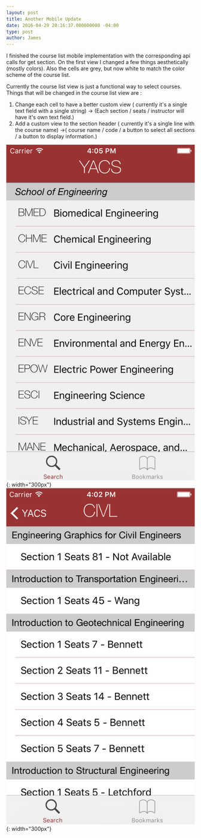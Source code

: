 ```yaml
---
layout: post
title: Another Mobile Update
date: 2016-04-29 20:16:37.000000000 -04:00
type: post
author: James
---
```


I finished the course list mobile implementation with the corresponding api calls for get section. On the first view I changed a few things aesthetically (mostly colors). Also the cells are grey, but now white to match the color scheme of the course list.

Currently the course list view is just a functional way to select courses. Things that will be changed in the course list view are :

1. Change each cell to have a better custom view ( currently it's a single text field with a single string) -> (Each section / seats / instructor will have it's own text field.)
2. Add a custom view to the section header ( currently it's a single line with the course name) ->( course name / code / a button to select all sections / a button to display information.)

![departments screenshot](assets/screen-shot-2016-04-29-at-4-05-46-pm.png){: width="300px"}
![courses screenshot](assets/screen-shot-2016-04-29-at-4-01-58-pm.png){: width="300px"}
